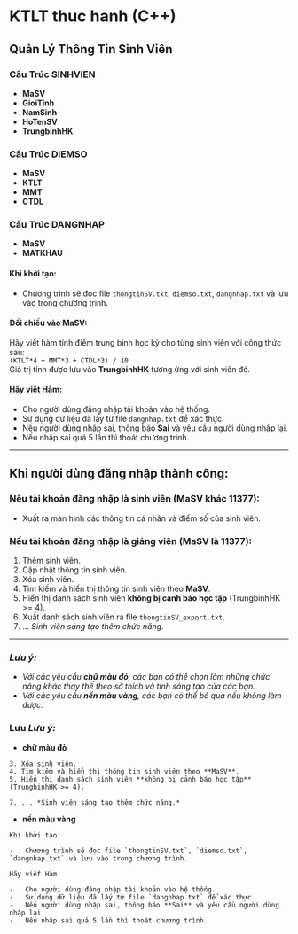 # KTLT thuc hanh (C++)

## Quản Lý Thông Tin Sinh Viên

### Cấu Trúc SINHVIEN

-   **MaSV**
-   **GioiTinh**
-   **NamSinh**
-   **HoTenSV**
-   **TrungbinhHK**

### Cấu Trúc DIEMSO

-   **MaSV**
-   **KTLT**
-   **MMT**
-   **CTDL**

### Cấu Trúc DANGNHAP

-   **MaSV**
-   **MATKHAU**

#### Khi khởi tạo:

-   Chương trình sẽ đọc file `thongtinSV.txt`, `diemso.txt`, `dangnhap.txt` và lưu vào trong chương trình.

#### Đối chiếu vào MaSV:

Hãy viết hàm tính điểm trung bình học kỳ cho từng sinh viên với công thức sau:  
`(KTLT*4 + MMT*3 + CTDL*3) / 10`  
Giá trị tính được lưu vào **TrungbinhHK** tương ứng với sinh viên đó.

#### Hãy viết Hàm:

-   Cho người dùng đăng nhập tài khoản vào hệ thống.
-   Sử dụng dữ liệu đã lấy từ file `dangnhap.txt` để xác thực.
-   Nếu người dùng nhập sai, thông báo **Sai** và yêu cầu người dùng nhập lại.
-   Nếu nhập sai quá 5 lần thì thoát chương trình.

---

## Khi người dùng đăng nhập thành công:

### Nếu tài khoản đăng nhập là **sinh viên** (MaSV khác 11377):

-   Xuất ra màn hình các thông tin cá nhân và điểm số của sinh viên.

### Nếu tài khoản đăng nhập là **giảng viên** (MaSV là 11377):

1. Thêm sinh viên.
2. Cập nhật thông tin sinh viên.
3. Xóa sinh viên.
4. Tìm kiếm và hiển thị thông tin sinh viên theo **MaSV**.
5. Hiển thị danh sách sinh viên **không bị cảnh báo học tập** (TrungbinhHK >= 4).
6. Xuất danh sách sinh viên ra file `thongtinSV_export.txt`.
7. ... _Sinh viên sáng tạo thêm chức năng._

---

### **_Lưu ý:_**

-   _Với các yêu cầu **chữ màu đỏ**, các bạn có thể chọn làm những chức năng khác thay thế theo sở thích và tính sáng tạo của các bạn._
-   _Với các yêu cầu **nền màu vàng**, các bạn có thể bỏ qua nếu không làm được._

### Lưu **_Lưu ý:_**

-   **chữ màu đỏ**

```
3. Xóa sinh viên.
4. Tìm kiếm và hiển thị thông tin sinh viên theo **MaSV**.
5. Hiển thị danh sách sinh viên **không bị cảnh báo học tập** (TrungbinhHK >= 4).
```

```
7. ... *Sinh viên sáng tạo thêm chức năng.*
```

-   **nền màu vàng**

```
Khi khởi tạo:

-   Chương trình sẽ đọc file `thongtinSV.txt`, `diemso.txt`, `dangnhap.txt` và lưu vào trong chương trình.
```

```
Hãy viết Hàm:

-   Cho người dùng đăng nhập tài khoản vào hệ thống.
-   Sử dụng dữ liệu đã lấy từ file `dangnhap.txt` để xác thực.
-   Nếu người dùng nhập sai, thông báo **Sai** và yêu cầu người dùng nhập lại.
-   Nếu nhập sai quá 5 lần thì thoát chương trình.
```
